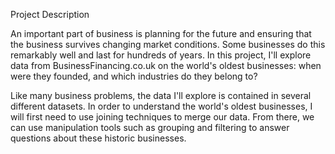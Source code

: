 Project Description

An important part of business is planning for the future and ensuring that the business survives changing market conditions. Some businesses do this remarkably well and last for hundreds of years. In this project, I'll explore data from BusinessFinancing.co.uk on the world's oldest businesses: when were they founded, and which industries do they belong to?

Like many business problems, the data I'll explore is contained in several different datasets. In order to understand the world's oldest businesses, I will first need to use joining techniques to merge our data. From there, we can use manipulation tools such as grouping and filtering to answer questions about these historic businesses.

